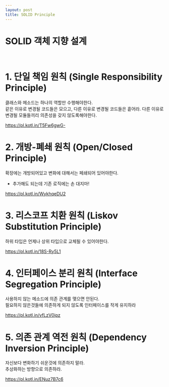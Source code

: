```yaml
---
layout: post
title: SOLID Principle
---
```


# SOLID  객체 지향 설계 <br> <br>    
 # 1. 단일 책임 원칙 (Single Responsibility Principle)<br> 
  클래스와 메소드는 하나의 역할만 수행해야한다.<br>
  같은 이유로 변경될 코드들은 모으고, 다른 이유로 변경될 코드들은 흩어라.
  다른 이유로 변경될 모듈들끼리 의존성을 갖지 않도록해야한다.
  
  https://pl.kotl.in/T5Fw6gwG-
  
 # 2. 개방-폐쇄 원칙 (Open/Closed Principle)<br> 
  확장에는 개방되어있고 변화에 대해서는 페쇄되어 있어야한다.<br> 
   - 추가해도 되는데 기존 로직에는 손 대지마!<br> 
   
   https://pl.kotl.in/WykhqeDU2


 # 3. 리스코프 치환 원칙 (Liskov Substitution Principle)  <br> 
  하위 타입은 언제나 상위 타입으로 교체될 수 있어야한다.<br> 
  
  https://pl.kotl.in/18S-Ry5L1
  
  
 # 4. 인터페이스 분리 원칙 (Interface Segregation Principle)<br> 
  사용하지 않는 메소드에 의존 관계를 맺으면 안된다.<br> 
  필요하지 않은것들에 의존하게 되지 않도록 인터페이스를 작게 유지하라
  
  https://pl.kotl.in/vfLzV0ipz
  
  
 # 5. 의존 관계 역전 원칙 (Dependency Inversion Principle)  <br> 
  자신보다 변화하기 쉬운것에 의존하지 말라.<br> 
  추상화하는 방향으로 의존하라.
  
  https://pl.kotl.in/ENuz7B7c6
  

